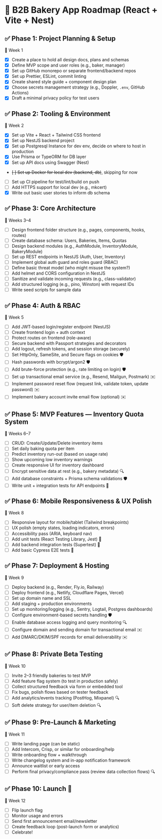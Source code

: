 
# 📅 B2B Bakery App Roadmap (React + Vite + Nest)

## ✅ Phase 1: Project Planning & Setup  
📅 Week 1  
- [X] Create a place to hold all design docs, plans and schemas
- [X] Define MVP scope and user roles (e.g., baker, manager)  
- [X] Set up GitHub monorepo or separate frontend/backend repos  
- [X] Set up Prettier, ESLint, commit linting  
- [X] Create shared style guide + component design plan  
- [X] Choose secrets management strategy (e.g., Doppler, `.env`, GitHub Actions)  
- [X] Draft a minimal privacy policy for test users  

## ✅ Phase 2: Tooling & Environment  
📅 Week 2  
- [X] Set up Vite + React + Tailwind CSS frontend  
- [X] Set up NestJS backend project 
- [X] Set up Postgresql Instance for dev env, decide on where to host in production
- [X] Use Prisma or TypeORM for DB layer  
- [X] Set up API docs using Swagger (Nest)  
- ~~[ ] Set up Docker for local dev (backend, db)~~, skipping for now  
- [ ] Set up CI pipeline for test/lint/build on push
- [ ] Add HTTPS support for local dev (e.g., mkcert)
- [X] Write out basic user stories to inform db schema

## ✅ Phase 3: Core Architecture  
📅 Weeks 3–4  
- [ ] Design frontend folder structure (e.g., pages, components, hooks, routes)  
- [ ] Create database schema: Users, Bakeries, Items, Quotas  
- [ ] Design backend modules (e.g., AuthModule, InventoryModule, BakeryModule)  
- [ ] Set up REST endpoints in NestJS (Auth, User, Inventory)  
- [ ] Implement global auth guard and roles guard (RBAC)  
- [ ] Define basic threat model (who might misuse the system?)
- [ ] Add helmet and CORS configuration in NestJS
- [ ] Sanitize and validate incoming requests (e.g., class-validator)  
- [ ] Add structured logging (e.g., pino, Winston) with request IDs  
- [ ] Write seed scripts for sample data  

## ✅ Phase 4: Auth & RBAC  
📅 Week 5  
- [ ] Add JWT-based login/register endpoint (NestJS)  
- [ ] Create frontend login + auth context  
- [ ] Protect routes on frontend (role-aware)  
- [ ] Secure backend with Passport strategies and decorators  
- [ ] Add logout, refresh tokens, and session storage (securely)  
- [ ] Set HttpOnly, SameSite, and Secure flags on cookies 🛡️  
- [ ] Hash passwords with bcrypt/argon2 🛡️  
- [ ] Add brute-force protection (e.g., rate limiting on login) 🛡️  
- [ ] Set up transactional email service (e.g., Resend, Mailgun, Postmark) ✉️  
- [ ] Implement password reset flow (request link, validate token, update password) ✉️  
- [ ] Implement bakery account invite email flow (optional) ✉️  

## ✅ Phase 5: MVP Features — Inventory Quota System  
📅 Weeks 6–7  
- [ ] CRUD: Create/Update/Delete inventory items  
- [ ] Set daily baking quota per item  
- [ ] Predict inventory run-out (based on usage rate)  
- [ ] Show upcoming low inventory warnings  
- [ ] Create responsive UI for inventory dashboard  
- [ ] Encrypt sensitive data at rest (e.g., bakery metadata) 🔍  
- [ ] Add database constraints + Prisma schema validations 🛡️  
- [ ] Write unit + integration tests for API endpoints 🧪  

## ✅ Phase 6: Mobile Responsiveness & UX Polish  
📅 Week 8  
- [ ] Responsive layout for mobile/tablet (Tailwind breakpoints)  
- [ ] UX polish (empty states, loading indicators, errors)  
- [ ] Accessibility pass (ARIA, keyboard nav)  
- [ ] Add unit tests (React Testing Library, Jest) 🧪  
- [ ] Add backend integration tests (Supertest) 🧪  
- [ ] Add basic Cypress E2E tests 🧪  

## ✅ Phase 7: Deployment & Hosting  
📅 Week 9  
- [ ] Deploy backend (e.g., Render, Fly.io, Railway)  
- [ ] Deploy frontend (e.g., Netlify, Cloudflare Pages, Vercel)  
- [ ] Set up domain name and SSL  
- [ ] Add staging + production environments  
- [ ] Set up monitoring/logging (e.g., Sentry, Logtail, Postgres dashboards)  
- [ ] Configure environment-based secrets handling 🛡️  
- [ ] Enable database access logging and query monitoring 🔍  
- [ ] Configure domain and sending domain for transactional email ✉️  
- [ ] Add DMARC/DKIM/SPF records for email deliverability ✉️  

## ✅ Phase 8: Private Beta Testing  
📅 Week 10  
- [ ] Invite 2–3 friendly bakeries to test MVP  
- [ ] Add feature flag system (to test in production safely)  
- [ ] Collect structured feedback via form or embedded tool  
- [ ] Fix bugs, polish flows based on tester feedback  
- [ ] Add analytics/events tracking (PostHog, Mixpanel) 🔍  
- [ ] Soft delete strategy for user/item deletion 🔍  

## ✅ Phase 9: Pre-Launch & Marketing  
📅 Week 11  
- [ ] Write landing page (can be static)  
- [ ] Add Intercom, Crisp, or similar for onboarding/help  
- [ ] Write onboarding flow + walkthrough  
- [ ] Write changelog system and in-app notification framework  
- [ ] Announce waitlist or early access  
- [ ] Perform final privacy/compliance pass (review data collection flows) 🔍  

## ✅ Phase 10: Launch 🎉  
📅 Week 12  
- [ ] Flip launch flag  
- [ ] Monitor usage and errors  
- [ ] Send first announcement email/newsletter  
- [ ] Create feedback loop (post-launch form or analytics)  
- [ ] Celebrate!
